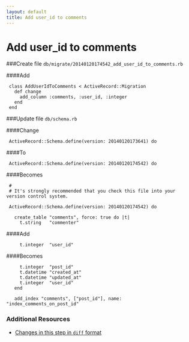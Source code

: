 ```yaml
---
layout: default
title: Add user_id to comments
---
```


<h1 id="main">Add user_id to comments</h1>

###Create file `db/migrate/20140120174542_add_user_id_to_comments.rb`

####Add
```
 class AddUserIdToComments < ActiveRecord::Migration
   def change
     add_column :comments, :user_id, :integer
   end
 end
```


###Update file `db/schema.rb`

####Change
```
 ActiveRecord::Schema.define(version: 20140120173641) do
```


####To
```
 ActiveRecord::Schema.define(version: 20140120174542) do
```


####Becomes
```
 #
 # It's strongly recommended that you check this file into your version control system.
 
 ActiveRecord::Schema.define(version: 20140120174542) do
 
   create_table "comments", force: true do |t|
     t.string   "commenter"

```


####Add
```
     t.integer  "user_id"
```


####Becomes
```
     t.integer  "post_id"
     t.datetime "created_at"
     t.datetime "updated_at"
     t.integer  "user_id"
   end
 
   add_index "comments", ["post_id"], name: "index_comments_on_post_id"

```



### Additional Resources

* [Changes in this step in `diff` format](https://github.com/software-academy/devise_bdd/commit/f500edf10ad43cf45e15c3fd18c7848d89e598d1)

